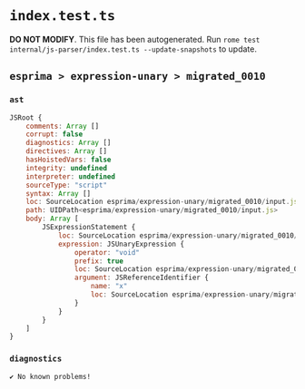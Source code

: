 # `index.test.ts`

**DO NOT MODIFY**. This file has been autogenerated. Run `rome test internal/js-parser/index.test.ts --update-snapshots` to update.

## `esprima > expression-unary > migrated_0010`

### `ast`

```javascript
JSRoot {
	comments: Array []
	corrupt: false
	diagnostics: Array []
	directives: Array []
	hasHoistedVars: false
	integrity: undefined
	interpreter: undefined
	sourceType: "script"
	syntax: Array []
	loc: SourceLocation esprima/expression-unary/migrated_0010/input.js 1:0-2:0
	path: UIDPath<esprima/expression-unary/migrated_0010/input.js>
	body: Array [
		JSExpressionStatement {
			loc: SourceLocation esprima/expression-unary/migrated_0010/input.js 1:0-1:6
			expression: JSUnaryExpression {
				operator: "void"
				prefix: true
				loc: SourceLocation esprima/expression-unary/migrated_0010/input.js 1:0-1:6
				argument: JSReferenceIdentifier {
					name: "x"
					loc: SourceLocation esprima/expression-unary/migrated_0010/input.js 1:5-1:6 (x)
				}
			}
		}
	]
}
```

### `diagnostics`

```
✔ No known problems!

```
